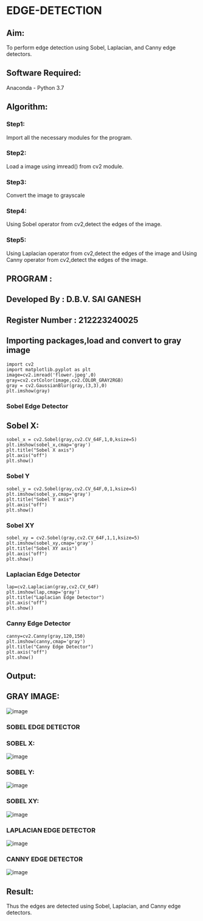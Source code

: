 # EDGE-DETECTION
## Aim:
To perform edge detection using Sobel, Laplacian, and Canny edge detectors.

## Software Required:
Anaconda - Python 3.7

## Algorithm:
### Step1:
Import all the necessary modules for the program.

### Step2:
Load a image using imread() from cv2 module.

### Step3:
Convert the image to grayscale

### Step4:
Using Sobel operator from cv2,detect the edges of the image.

### Step5:

Using Laplacian operator from cv2,detect the edges of the image and Using Canny operator from cv2,detect the edges of the image.

## PROGRAM :
## Developed By : D.B.V. SAI GANESH
## Register Number : 212223240025
## Importing packages,load and convert to gray image
```
import cv2
import matplotlib.pyplot as plt
image=cv2.imread('flower.jpeg',0)
gray=cv2.cvtColor(image,cv2.COLOR_GRAY2RGB)
gray = cv2.GaussianBlur(gray,(3,3),0)
plt.imshow(gray)
```
### Sobel Edge Detector
## Sobel X:
```
sobel_x = cv2.Sobel(gray,cv2.CV_64F,1,0,ksize=5)
plt.imshow(sobel_x,cmap='gray')
plt.title("Sobel X axis")
plt.axis("off")
plt.show()
```
### Sobel Y
```
sobel_y = cv2.Sobel(gray,cv2.CV_64F,0,1,ksize=5)
plt.imshow(sobel_y,cmap='gray')
plt.title("Sobel Y axis")
plt.axis("off")
plt.show()
```
### Sobel XY
```
sobel_xy = cv2.Sobel(gray,cv2.CV_64F,1,1,ksize=5)
plt.imshow(sobel_xy,cmap='gray')
plt.title("Sobel XY axis")
plt.axis("off")
plt.show()
```
### Laplacian Edge Detector
```
lap=cv2.Laplacian(gray,cv2.CV_64F)
plt.imshow(lap,cmap='gray')
plt.title("Laplacian Edge Detector")
plt.axis("off")
plt.show()
```
### Canny Edge Detector
```
canny=cv2.Canny(gray,120,150)
plt.imshow(canny,cmap='gray')
plt.title("Canny Edge Detector")
plt.axis("off")
plt.show()
```
## Output:
## GRAY IMAGE:
![image](https://github.com/saiganesh2006/EDGE-DETECTION/assets/145742342/1c589b76-c187-4142-9852-8558065c358d)

### SOBEL EDGE DETECTOR
### SOBEL X:
![image](https://github.com/saiganesh2006/EDGE-DETECTION/assets/145742342/abc7fe68-097b-4363-8fb6-e216c8cfcf1b)

### SOBEL Y:
![image](https://github.com/saiganesh2006/EDGE-DETECTION/assets/145742342/25a10a48-2a75-4abb-a99b-db819713432c)

### SOBEL XY:
![image](https://github.com/saiganesh2006/EDGE-DETECTION/assets/145742342/db806390-dccf-4397-830f-e9b9e22a1170)

### LAPLACIAN EDGE DETECTOR
![image](https://github.com/saiganesh2006/EDGE-DETECTION/assets/145742342/3159aebd-634d-4894-b1c4-7d53127e706c)


### CANNY EDGE DETECTOR
![image](https://github.com/saiganesh2006/EDGE-DETECTION/assets/145742342/8ec3e8b0-4f49-4da1-ac25-3790c8328b50)

## Result:
Thus the edges are detected using Sobel, Laplacian, and Canny edge detectors.
